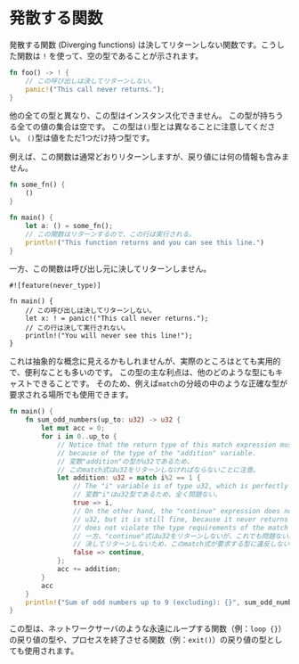 <!--
# Diverging functions
-->

# 発散する関数

<!--
Diverging functions never return. They are marked using `!`, which is an empty type.
-->

発散する関数 (Diverging functions) は決してリターンしない関数です。こうした関数は `!` を使って、空の型であることが示されます。

```rust
fn foo() -> ! {
    // この呼び出しは決してリターンしない。
    panic!("This call never returns.");
}
```
<!--
As opposed to all the other types, this one cannot be instantiated, because the
set of all possible values this type can have is empty. Note that, it is
different from the `()` type, which has exactly one possible value.
-->

他の全ての型と異なり、この型はインスタンス化できません。
この型が持ちうる全ての値の集合は空です。
この型は`()`型とは異なることに注意してください。
`()`型は値をただ1つだけ持つ型です。

<!--
For example, this function returns as usual, although there is no information
in the return value.
-->

例えば、この関数は通常どおりリターンしますが、戻り値には何の情報も含みません。

```rust
fn some_fn() {
    ()
}

fn main() {
    let a: () = some_fn();
    // この関数はリターンするので、この行は実行される。
    println!("This function returns and you can see this line.")
}
```

<!--
As opposed to this function, which will never return the control back to the caller.
-->

一方、この関数は呼び出し元に決してリターンしません。

```rust,ignore
#![feature(never_type)]

fn main() {
    // この呼び出しは決してリターンしない。
    let x: ! = panic!("This call never returns.");
    // この行は決して実行されない。
    println!("You will never see this line!");
}
```

<!--
Although this might seem like an abstract concept, it is in fact very useful and
often handy. The main advantage of this type is that it can be cast to any other
one and therefore used at places where an exact type is required, for instance
in `match` branches. This allows us to write code like this:
-->

これは抽象的な概念に見えるかもしれませんが、実際のところはとても実用的で、便利なことも多いのです。
この型の主な利点は、他のどのような型にもキャストできることです。
そのため、例えば`match`の分岐の中のような正確な型が要求される場所でも使用できます。

```rust
fn main() {
    fn sum_odd_numbers(up_to: u32) -> u32 {
        let mut acc = 0;
        for i in 0..up_to {
            // Notice that the return type of this match expression must be u32
            // because of the type of the "addition" variable.
            // 変数"addition"の型がu32であるため、
            // このmatch式はu32をリターンしなければならないことに注意。
            let addition: u32 = match i%2 == 1 {
                // The "i" variable is of type u32, which is perfectly fine.
                // 変数"i"はu32型であるため、全く問題ない。
                true => i,
                // On the other hand, the "continue" expression does not return
                // u32, but it is still fine, because it never returns and therefore
                // does not violate the type requirements of the match expression.
                // 一方、"continue"式はu32をリターンしないが、これでも問題ない。
                // 決してリターンしないため、このmatch式が要求する型に違反しないからである。
                false => continue,
            };
            acc += addition;
        }
        acc
    }
    println!("Sum of odd numbers up to 9 (excluding): {}", sum_odd_numbers(9));
}
```

<!--
It is also the return type of functions that loop forever (e.g. `loop {}`) like
network servers or functions that terminate the process (e.g. `exit()`).
-->

この型は、ネットワークサーバのような永遠にループする関数（例：`loop {}`）の戻り値の型や、プロセスを終了させる関数（例：`exit()`）の戻り値の型としても使用されます。
